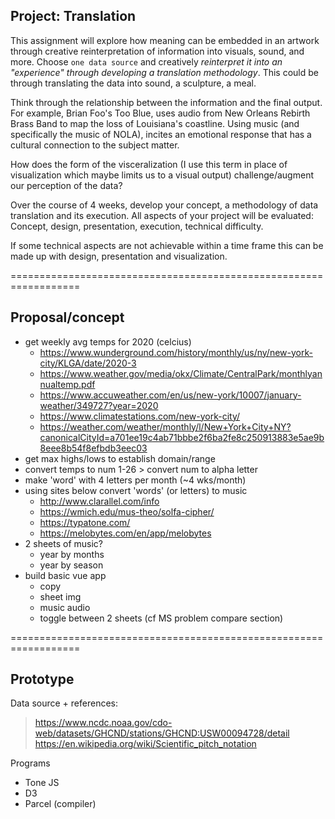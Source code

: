 ## Project: Translation

This assignment will explore how meaning can be embedded in an artwork through creative reinterpretation of information into visuals, sound, and more. Choose `one data source` and creatively *reinterpret it into an "experience" through developing a translation methodology*. This could be through translating the data into sound, a sculpture, a meal.

Think through the relationship between the information and the final output. For example, Brian Foo's Too Blue, uses audio from New Orleans Rebirth Brass Band to map the loss of Louisiana's coastline. Using music (and specifically the music of NOLA), incites an emotional response that has a cultural connection to the subject matter.

How does the form of the visceralization (I use this term in place of visualization which maybe limits us to a visual output) challenge/augment our perception of the data?

Over the course of 4 weeks, develop your concept, a methodology of data translation and its execution. All aspects of your project will be evaluated: Concept, design, presentation, execution, technical difficulty. 

If some technical aspects are not achievable within a time frame this can be made up with design, presentation and visualization.


==================================================================
## Proposal/concept
- get weekly avg temps for 2020 (celcius)
    - https://www.wunderground.com/history/monthly/us/ny/new-york-city/KLGA/date/2020-3
    - https://www.weather.gov/media/okx/Climate/CentralPark/monthlyannualtemp.pdf
    - https://www.accuweather.com/en/us/new-york/10007/january-weather/349727?year=2020
    - https://www.climatestations.com/new-york-city/
    - https://weather.com/weather/monthly/l/New+York+City+NY?canonicalCityId=a701ee19c4ab71bbbe2f6ba2fe8c250913883e5ae9b8eee8b54f8efbdb3eec03
- get max highs/lows to establish domain/range
- convert temps to num 1-26 > convert num to alpha letter
- make 'word' with 4 letters per month (~4 wks/month)
- using sites below convert 'words' (or letters) to music
    - http://www.clarallel.com/info
    - https://wmich.edu/mus-theo/solfa-cipher/
    - https://typatone.com/
    - https://melobytes.com/en/app/melobytes
- 2 sheets of music?
    - year by months
    - year by season 
- build basic vue app
    - copy
    - sheet img
    - music audio
    - toggle between 2 sheets (cf MS problem compare section)


==================================================================
## Prototype

Data source + references: 
> https://www.ncdc.noaa.gov/cdo-web/datasets/GHCND/stations/GHCND:USW00094728/detail
> https://en.wikipedia.org/wiki/Scientific_pitch_notation

Programs
- Tone JS
- D3
- Parcel (compiler)

